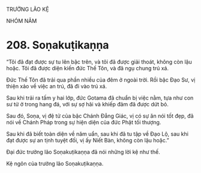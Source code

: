 TRƯỞNG LÃO KỆ

NHÓM NĂM

# 208. Soṇakuṭikaṇṇa

“Tôi đã đạt được sự tu lên bậc trên, và tôi đã được giải thoát, không còn lậu hoặc. Tôi đã được diện kiến đức Thế Tôn, và đã ngụ chung trú xá.

Đức Thế Tôn đã trải qua phần nhiều của đêm ở ngoài trời. Rồi bậc Đạo Sư, vị thiện xảo về việc an trú, đã đi vào trú xá.

Sau khi trải ra tấm y hai lớp, đức Gotama đã chuẩn bị việc nằm, tựa như con sư tử ở trong hang đá, với sự sợ hãi và khiếp đảm đã được dứt bỏ.

Sau đó, Soṇa, vị đệ tử của bậc Chánh Đẳng Giác, vị có sự ăn nói tốt đẹp, đã nói về Chánh Pháp trong sự hiện diện của đức Phật tối thượng.

Sau khi đã biết toàn diện về năm uẩn, sau khi đã tu tập về Đạo Lộ, sau khi đạt được sự an tịnh tuyệt đối, vị ấy Niết Bàn, không còn lậu hoặc.”

Đại đức trưởng lão Soṇakuṭikaṇṇa đã nói những lời kệ như thế.

Kệ ngôn của trưởng lão Soṇakuṭikaṇṇa.
